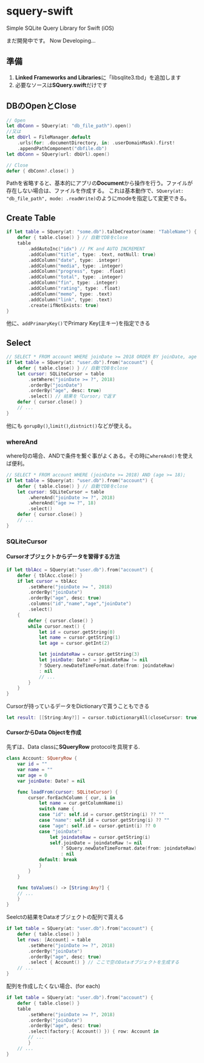 # squery-swift
Simple SQLite Query Library for Swift (iOS)

まだ開発中です。 Now Developing...

## 準備
1. **Linked Frameworks and Libraries**に「libsqlite3.tbd」を追加します
1. 必要なソースは**SQuery.swift**だけです

## DBのOpenとClose
```swift
// Open
let dbConn = SQuery(at: "db_file_path").open()
//又は
let dbUrl = FileManager.default
	.urls(for: .documentDirectory, in: .userDomainMask).first!
	.appendPathComponent("dbfile.db")
let dbConn = SQuery(url: dbUrl).open()

// Close
defer { dbConn?.close() }
```

Pathを省略すると、基本的にアプリの**Document**から操作を行う。ファイルが存在しない場合は、ファイルを作成する。 これは基本動作で、`SQuery(at: "db_file_path", mode: .readWrite)`のようにmodeを指定して変更できる。

## Create Table
```swift
if let table = SQuery(at: "some.db").talbeCreator(name: "TableName") {
	defer { table.close() } // 自動でDBをclose
	table
		.addAutoInc("idx") // PK and AUTO INCREMENT
		.addColumn("title", type: .text, notNull: true)
		.addColumn("date", type: .integer)
		.addColumn("media", type: .integer)
		.addColumn("progress", type: .float)
		.addColumn("total", type: .integer)
		.addColumn("fin", type: .integer)
		.addColumn("rating", type: .float)
		.addColumn("memo", type: .text)
		.addColumn("link", type: .text)
		.create(ifNotExists: true)
}
```
他に、`addPrimaryKey()`でPrimary Key(主キー)を指定できる

## Select
```swift
// SELECT * FROM account WHERE joinDate >= 2018 ORDER BY joinDate, age DESC;
if let table = SQuery(at: "user.db").from("account") {
	defer { table.close() } // 自動でDBをclose	
	let cursor: SQLiteCursor = table
		.setWhere("joinDate >= ?", 2018)
		.orderBy("joinDate")
		.orderBy("age", desc: true)
		.select() // 結果を「Cursor」で返す
	defer { cursor.close() }
	// ...
}
```

他にも `gorupBy()`,`limit()`,`distnict()`などが使える。

### whereAnd
where句の場合、ANDで条件を繋ぐ事がよくある。その時に`whereAnd()`を使えば便利。
```swift
// SELECT * FROM account WHERE (joinDate >= 2018) AND (age >= 18);
if let table = SQuery(at: "user.db").from("account") {
	defer { table.close() } // 自動でDBをclose	
	let cursor: SQLiteCursor = table
		.whereAnd("joinDate >= ?", 2018)
		.whereAnd("age >= ?", 18)
		.select()
	defer { cursor.close() }
	// ...
}
```

### SQLiteCursor
#### Cursorオブジェクトからデータを習得する方法
```swift
if let tblAcc = SQuery(at:"user.db").from("account") {
	defer { tblAcc.close() }
	if let cursor = tblAcc
		.setWhere("joinDate >= ", 2018)
		.orderBy("joinDate")
		.orderBy("age", desc: true)
		.columns("id","name","age","joinDate")
		.select()
	{
		defer { cursor.close() }
		while cursor.next() {
			let id = cursor.getString(0)
			let name = cursor.getString(1)
			let age = cursor.getInt(2)

			let joindateRaw = cursor.getString(3)
			let joinDate: Date? = joindateRaw != nil
			? SQuery.newDateTimeFormat.date(from: joindateRaw)
			: nil
			// ...		
		}		
	}
}
```

Cursorが持っているデータをDictionaryで貰うこともできる
```swift
let result: [[String:Any?]] = cursor.toDictionaryAll(closeCursor: true)
```


#### CursorからData Objectを作成
先ずは、Data classに**SQueryRow** protocolを具現する.
```swift
class Account: SQueryRow {
	var id = ""
	var name = ""
	var age = 0
	var joinDate: Date? = nil

	func loadFrom(cursor: SQLiteCursor) {
		cursor.forEachColumn { cur, i in
			let name = cur.getColumnName(i)
			switch name {
			case "id": self.id = cursor.getString(i) ?? ""
			case "name": self.id = cursor.getString(i) ?? ""
			case "age": self.id = cursor.getint(i) ?? 0
			case "joinDate": 
				let joindateRaw = cursor.getString(i)
				self.joinDate = joindateRaw != nil
					? SQuery.newDateTimeFormat.date(from: joindateRaw)
					: nil
			default: break
			}
		}
	}

	func toValues() -> [String:Any?] {
	// ...
	}
}
```

Seelctの結果をDataオブジェクトの配列で貰える
```swift
if let table = SQuery(at: "user.db").from("account") {
	defer { table.close() }
	let rows: [Account] = table
		.setWhere("joinDate >= ?", 2018)
		.orderBy("joinDate")
		.orderBy("age", desc: true)
		.select { Account() } // ここで空のDataオブジェクトを生成する
	// ...
}
```

配列を作成したくない場合、(for each)
```swift
if let table = SQuery(at: "user.db").from("account") {
	defer { table.close() }
	table
		.setWhere("joinDate >= ?", 2018)
		.orderBy("joinDate")
		.orderBy("age", desc: true)
		.select(factory:{ Account() }) { row: Account in
		// ...
		}
	// ...
}
```
